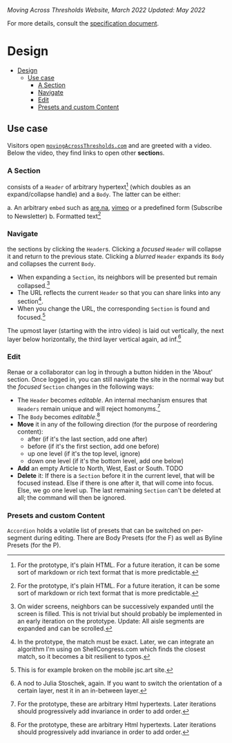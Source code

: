 _Moving Across Thresholds Website, March 2022_
_Updated: May 2022_

For more details, consult the [specification document](SPECIFICATION.md).

# Design

- [Design](#design)
  - [Use case](#use-case)
    - [A Section](#a-section)
    - [Navigate](#navigate)
    - [Edit](#edit)
    - [Presets and custom Content](#presets-and-custom-content)

## Use case
Visitors open [`movingAcrossThresholds.com`](movingAcrossThresholds.com) and are greeted with a video. Below the video, they find links to open other **section**s.

### A Section
consists of a `Header` of arbitrary hypertext[^1] (which doubles as an expand/collapse handle) and a `Body`. The latter can be either:

a. An arbitrary `embed` such as [are.na](are.na), [vimeo](vimeo.com) or a predefined form (Subscribe to Newsletter)
b. Formatted text[^1]

[^1]: For the prototype, it's plain HTML. For a future iteration, it can be some sort of markdown or rich text format that is more predictable.

### Navigate
the sections by clicking the `Header`s. Clicking a _focused_ `Header` will collapse it and return to the previous state. Clicking a _blurred_ `Header` expands its `Body` and collapses the current `Body`. 

- When expanding a `Section`, its neighbors will be presented but remain collapsed.[^2]
- The URL reflects the current `Header` so that you can share links into any section[^3].
- When you change the URL, the corresponding `Section` is found and focused.[^4]

The upmost layer (starting with the intro video) is laid out vertically, the next layer below horizontally, the third layer vertical again, ad inf.[^5]


[^2]: On wider screens, neighbors can be successively expanded until the screen is filled. This is not trivial but should probably be implemented in an early iteration on the prototype. Update: All aisle segments are expanded and can be scrolled.
[^3]: In the prototype, the match must be exact. Later, we can integrate an algorithm I'm using on ShellCongress.com which finds the closest match, so it becomes a bit resilient to typos.
[^4]: This is for example broken on the mobile jsc.art site.
[^5]: A nod to Julia Stoschek, again. If you want to switch the orientation of a certain layer, nest it in an in-between layer.

### Edit
Renae or a collaborator can log in through a button hidden in the 'About' section. Once logged in, you can still navigate the site in the normal way but the _focused_ `Section` changes in the following ways:

- The `Header` becomes _editable_. An internal mechanism ensures that `Headers` remain unique and will reject homonyms.[^7]
- The `Body` becomes _editable_.[^7]
- **Move** it in any of the following direction (for the purpose of reordering content):
    - after (if it's the last section, add one after)
    - before (if it's the first section, add one before)
    - up one level (if it's the top level, ignore)
    - down one level (if it's the bottom level, add one below)
- **Add** an empty Article to North, West, East or South. TODO
- **Delete** it: If there is a `Section` before it in the current level, that will be focused instead. Else if there is one after it, that will come into focus. Else, we go one level up. The last remaining `Section` can't be deleted at all; the command will then be ignored.

[^7]: For the prototype, these are arbitrary Html hypertexts. Later iterations should progressively add invariance in order to add order.


### Presets and custom Content
`Accordion` holds a volatile list of presets that can be switched on per-segment during editing. There are Body Presets (for the F) as well as Byline Presets (for the P).

